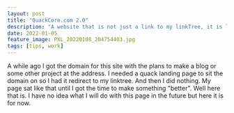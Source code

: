 ```yaml
---
layout: post
title: "QuackCore.com 2.0"
description: "A website that is not just a link to my linkTree, it is like 10% more work"
date: 2022-01-05
feature_image: PXL_20220108_204754403.jpg
tags: [tips, work]
---
```


A while ago I got the domain for this site with the plans to make a blog or some other project at the address. I needed a quack landing page to sit the domain on so I had it redirect to my linktree. And then I did nothing. My page sat like that until I got the time to make something "better". Well here that is. I have no idea what I will do with this page in the future but here it is for now.

<!--more-->


